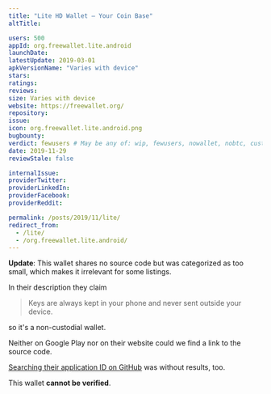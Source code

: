 ```yaml
---
title: "Lite HD Wallet – Your Coin Base"
altTitle: 

users: 500
appId: org.freewallet.lite.android
launchDate: 
latestUpdate: 2019-03-01
apkVersionName: "Varies with device"
stars: 
ratings: 
reviews: 
size: Varies with device
website: https://freewallet.org/
repository: 
issue: 
icon: org.freewallet.lite.android.png
bugbounty: 
verdict: fewusers # May be any of: wip, fewusers, nowallet, nobtc, custodial, nosource, nonverifiable, verifiable, bounty
date: 2019-11-29
reviewStale: false

internalIssue: 
providerTwitter: 
providerLinkedIn: 
providerFacebook: 
providerReddit: 

permalink: /posts/2019/11/lite/
redirect_from:
  - /lite/
  - /org.freewallet.lite.android/
---
```



**Update**: This wallet shares no source code but was categorized as too small,
which makes it irrelevant for some listings.

In their description they claim

> Keys are always kept in your phone and never sent outside your device.

so it's a non-custodial wallet.

Neither on Google Play nor on their website could we find a link to the source
code.

[Searching their application ID on GitHub](https://github.com/search?q="org.freewallet.lite.android")
was without results, too.

This wallet **cannot be verified**.
